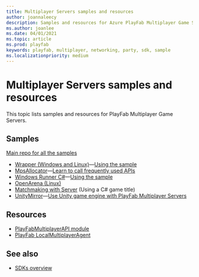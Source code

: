 ```yaml
---
title: Multiplayer Servers samples and resources
author: joannaleecy
description: Samples and resources for Azure PlayFab Multiplayer Game Servers.
ms.author: joanlee
ms.date: 04/01/2021
ms.topic: article
ms.prod: playfab
keywords: playfab, multiplayer, networking, party, sdk, sample
ms.localizationpriority: medium
---
```


# Multiplayer Servers samples and resources

This topic lists samples and resources for PlayFab Multiplayer Game Servers.

## Samples

[Main repo for all the samples](https://github.com/PlayFab/MpsSamples)

* [Wrapper (Windows and Linux)](https://github.com/PlayFab/MpsSamples/tree/master/wrappingGsdk)&mdash;[Using the sample](wrapper-sample.md)
* [MpsAllocator](https://github.com/PlayFab/MpsSamples/tree/master/MpsAllocatorSample)&mdash;[Learn to call frequently used APIs](mps-allocator-sample.md)
* [Windows Runner C#](https://github.com/PlayFab/MpsSamples/tree/master/WindowsRunnerCSharp)&mdash;[Using the sample](windows-runner-sample.md)
* [OpenArena (Linux)](https://github.com/PlayFab/MpsSamples/tree/master/openarena)
* [Matchmaking with Server](https://github.com/PlayFab/MpsSamples/tree/master/MatchmakeSample)  (Using a C# game title)
* [UnityMirror](https://github.com/PlayFab/MpsSamples/tree/master/UnityMirror)&mdash;[Use Unity game engine with PlayFab Multiplayer Servers](mps-unity.md)

## Resources

* [PlayFabMultiplayerAPI module](https://github.com/PlayFab/MpsPowershell)
* [PlayFab LocalMultiplayerAgent](https://github.com/PlayFab/MpsAgent)

## See also

* [SDKs overview](../../../sdks/sdk-overview.md)